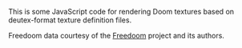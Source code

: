 This is some JavaScript code for rendering Doom textures based on
deutex-format texture definition files.

Freedoom data courtesy of the [Freedoom](https://freedoom.github.io/) project and its authors.
